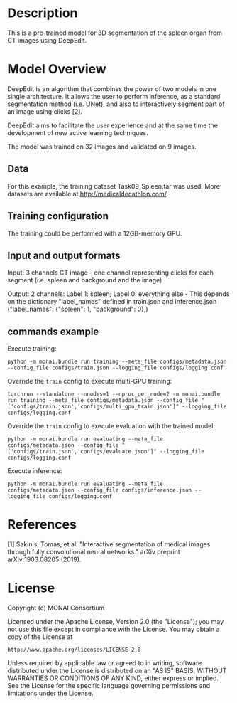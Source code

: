 # Description
This is a pre-trained model for 3D segmentation of the spleen organ from CT images using DeepEdit.

# Model Overview
DeepEdit is an algorithm that combines the power of two models in one single architecture.
It allows the user to perform inference, as a standard segmentation method (i.e. UNet), and also to interactively
segment part of an image using clicks [2].

DeepEdit aims to facilitate the user experience and at the same time the development of new active learning techniques.

The model was trained on 32 images and validated on 9 images.

## Data
For this example, the training dataset Task09_Spleen.tar was used. More datasets are available at http://medicaldecathlon.com/.

## Training configuration
The training could be performed with a 12GB-memory GPU.

## Input and output formats
Input: 3 channels CT image - one channel representing clicks for each segment (i.e. spleen and background and the image)

Output: 2 channels: Label 1: spleen; Label 0: everything else - This depends on the dictionary "label_names" defined in train.json and inference.json ("label_names": {"spleen": 1, "background": 0},)

## commands example
Execute training:

```
python -m monai.bundle run training --meta_file configs/metadata.json --config_file configs/train.json --logging_file configs/logging.conf
```

Override the `train` config to execute multi-GPU training:

```
torchrun --standalone --nnodes=1 --nproc_per_node=2 -m monai.bundle run training --meta_file configs/metadata.json --config_file "['configs/train.json','configs/multi_gpu_train.json']" --logging_file configs/logging.conf
```

Override the `train` config to execute evaluation with the trained model:

```
python -m monai.bundle run evaluating --meta_file configs/metadata.json --config_file "['configs/train.json','configs/evaluate.json']" --logging_file configs/logging.conf
```

Execute inference:

```
python -m monai.bundle run evaluating --meta_file configs/metadata.json --config_file configs/inference.json --logging_file configs/logging.conf
```

# References
[1] Sakinis, Tomas, et al. "Interactive segmentation of medical images through fully convolutional neural networks." arXiv preprint arXiv:1903.08205 (2019).

# License
Copyright (c) MONAI Consortium

Licensed under the Apache License, Version 2.0 (the "License");
you may not use this file except in compliance with the License.
You may obtain a copy of the License at

    http://www.apache.org/licenses/LICENSE-2.0

Unless required by applicable law or agreed to in writing, software
distributed under the License is distributed on an "AS IS" BASIS,
WITHOUT WARRANTIES OR CONDITIONS OF ANY KIND, either express or implied.
See the License for the specific language governing permissions and
limitations under the License.
